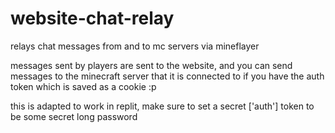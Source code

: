 # website-chat-relay
relays chat messages from and to mc servers via mineflayer

messages sent by players are sent to the website, and you can send messages to the minecraft server that it is connected to if you have the auth token which is saved as a cookie :p

this is adapted to work in replit, make sure to set a secret ['auth'] token to be some secret long password
